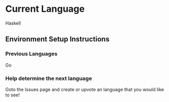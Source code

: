 # Current Language

Haskell

## Environment Setup Instructions

### Previous Languages

Go

### Help determine the next language

Goto the Issues page and create or upvote an language that you would like to see!
